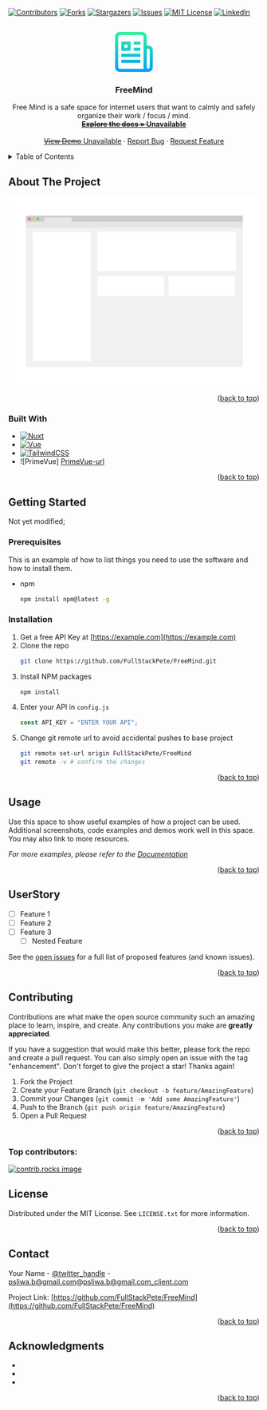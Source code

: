 <a id="readme-top"></a>

[![Contributors][contributors-shield]][contributors-url]
[![Forks][forks-shield]][forks-url]
[![Stargazers][stars-shield]][stars-url]
[![Issues][issues-shield]][issues-url]
[![MIT License][license-shield]][license-url]
[![LinkedIn][linkedin-shield]][linkedin-url]

<!-- PROJECT LOGO -->
<br />
<div align="center">
  <a href="https://github.com/FullStackPete/FreeMind">
    <img src="images/logo.png" alt="Logo" width="80" height="80">
  </a>

<h3 align="center">FreeMind</h3>

  <p align="center">
   Free Mind is a safe space for internet users that want to calmly and safely organize their work / focus / mind. 
    <br />
    <a href="https://github.com/FullStackPete/FreeMind"><strong><s>Explore the docs » </s> Unavailable</strong></a>
    <br />
    <br />
    <a href="https://github.com/FullStackPete/FreeMind"><s>View Demo</s> Unavailable</a>
    ·
    <a href="https://github.com/FullStackPete/FreeMind/issues/new?labels=bug&template=bug-report---.md">Report Bug</a>
    ·
    <a href="https://github.com/FullStackPete/FreeMind/issues/new?labels=enhancement&template=feature-request---.md">Request Feature</a>
  </p>
</div>

<!-- TABLE OF CONTENTS -->
<details>
  <summary>Table of Contents</summary>
  <ol>
    <li>
      <a href="#about-the-project">About The Project</a>
      <ul>
        <li><a href="#built-with">Built With</a></li>
      </ul>
    </li>
    <li>
      <a href="#getting-started">Getting Started</a>
      <ul>
        <li><a href="#prerequisites">Prerequisites</a></li>
        <li><a href="#installation">Installation</a></li>
      </ul>
    </li>
    <li><a href="#usage">Usage</a></li>
    <li><a href="#roadmap">Roadmap</a></li>
    <li><a href="#contributing">Contributing</a></li>
    <li><a href="#license">License</a></li>
    <li><a href="#contact">Contact</a></li>
    <li><a href="#acknowledgments">Acknowledgments</a></li>
  </ol>
</details>

<!-- ABOUT THE PROJECT -->

## About The Project

[![Product Name Screen Shot][product-screenshot]](https://example.com)

<p align="right">(<a href="#readme-top">back to top</a>)</p>

### Built With

- [![Nuxt][Nuxt.js]][Nuxt-url]
- [![Vue][Vue.js]][Vue-url]
- [![TailwindCSS][TailwindCSS]][Tailwind-url]
- ![PrimeVue] [PrimeVue-url]

<p align="right">(<a href="#readme-top">back to top</a>)</p>

<!-- GETTING STARTED -->

## Getting Started

Not yet modified;

### Prerequisites

This is an example of how to list things you need to use the software and how to install them.

- npm
  ```sh
  npm install npm@latest -g
  ```

### Installation

1. Get a free API Key at [https://example.com](https://example.com)
2. Clone the repo
   ```sh
   git clone https://github.com/FullStackPete/FreeMind.git
   ```
3. Install NPM packages
   ```sh
   npm install
   ```
4. Enter your API in `config.js`
   ```js
   const API_KEY = "ENTER YOUR API";
   ```
5. Change git remote url to avoid accidental pushes to base project
   ```sh
   git remote set-url origin FullStackPete/FreeMind
   git remote -v # confirm the changes
   ```

<p align="right">(<a href="#readme-top">back to top</a>)</p>

<!-- USAGE EXAMPLES -->

## Usage

Use this space to show useful examples of how a project can be used. Additional screenshots, code examples and demos work well in this space. You may also link to more resources.

_For more examples, please refer to the [Documentation](https://example.com)_

<p align="right">(<a href="#readme-top">back to top</a>)</p>

<!-- ROADMAP -->

## UserStory

- [ ] Feature 1
- [ ] Feature 2
- [ ] Feature 3
  - [ ] Nested Feature

See the [open issues](https://github.com/FullStackPete/FreeMind/issues) for a full list of proposed features (and known issues).

<p align="right">(<a href="#readme-top">back to top</a>)</p>

<!-- CONTRIBUTING -->

## Contributing

Contributions are what make the open source community such an amazing place to learn, inspire, and create. Any contributions you make are **greatly appreciated**.

If you have a suggestion that would make this better, please fork the repo and create a pull request. You can also simply open an issue with the tag "enhancement".
Don't forget to give the project a star! Thanks again!

1. Fork the Project
2. Create your Feature Branch (`git checkout -b feature/AmazingFeature`)
3. Commit your Changes (`git commit -m 'Add some AmazingFeature'`)
4. Push to the Branch (`git push origin feature/AmazingFeature`)
5. Open a Pull Request

<p align="right">(<a href="#readme-top">back to top</a>)</p>

### Top contributors:

<a href="https://github.com/FullStackPete/FreeMind/graphs/contributors">
  <img src="https://contrib.rocks/image?repo=FullStackPete/FreeMind" alt="contrib.rocks image" />
</a>

<!-- LICENSE -->

## License

Distributed under the MIT License. See `LICENSE.txt` for more information.

<p align="right">(<a href="#readme-top">back to top</a>)</p>

<!-- CONTACT -->

## Contact

Your Name - [@twitter_handle](https://twitter.com/twitter_handle) - psliwa.b@gmail.com@psliwa.b@gmail.com_client.com

Project Link: [https://github.com/FullStackPete/FreeMind](https://github.com/FullStackPete/FreeMind)

<p align="right">(<a href="#readme-top">back to top</a>)</p>

<!-- ACKNOWLEDGMENTS -->

## Acknowledgments

- []()
- []()
- []()

<p align="right">(<a href="#readme-top">back to top</a>)</p>

<!-- MARKDOWN LINKS & IMAGES -->
<!-- https://www.markdownguide.org/basic-syntax/#reference-style-links -->

[contributors-shield]: https://img.shields.io/github/contributors/FullStackPete/FreeMind.svg?style=for-the-badge
[contributors-url]: https://github.com/FullStackPete/FreeMind/graphs/contributors
[forks-shield]: https://img.shields.io/github/forks/FullStackPete/FreeMind.svg?style=for-the-badge
[forks-url]: https://github.com/FullStackPete/FreeMind/network/members
[stars-shield]: https://img.shields.io/github/stars/FullStackPete/FreeMind.svg?style=for-the-badge
[stars-url]: https://github.com/FullStackPete/FreeMind/stargazers
[issues-shield]: https://img.shields.io/github/issues/FullStackPete/FreeMind.svg?style=for-the-badge
[issues-url]: https://github.com/FullStackPete/FreeMind/issues
[license-shield]: https://img.shields.io/github/license/FullStackPete/FreeMind.svg?style=for-the-badge
[license-url]: https://github.com/FullStackPete/FreeMind/blob/master/LICENSE.txt
[linkedin-shield]: https://img.shields.io/badge/-LinkedIn-black.svg?style=for-the-badge&logo=linkedin&colorB=555
[linkedin-url]: https://linkedin.com/in/piotr-śliwa
[product-screenshot]: images/screenshot.png
[Nuxt.js]: https://img.shields.io/badge/Nuxt.js-002E3B?logo=nuxtdotjs&logoColor=fff
[Next-url]: https://nextjs.org/
[PrimeVue-url]: https://primevue.org/
[Vue.js]: https://img.shields.io/badge/Vue.js-35495E?style=for-the-badge&logo=vuedotjs&logoColor=4FC08D
[Vue-url]: https://vuejs.org/
[Nuxt-url]: https://nuxt.com/
[TailwindCSS]: https://img.shields.io/badge/Tailwind%20CSS-%2338B2AC.svg?logo=tailwind-css&logoColor=white
[Tailwind-url]: https://tailwindcss.com/
